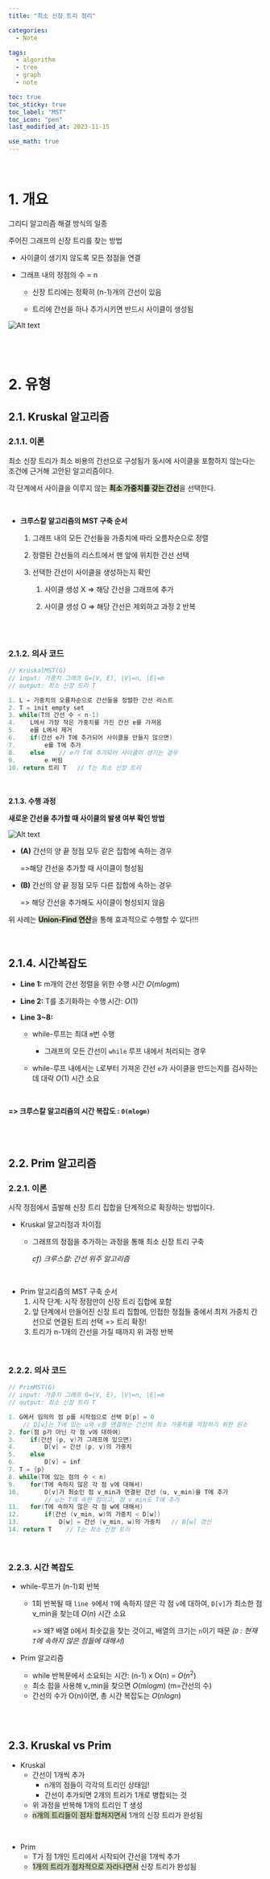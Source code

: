 ```yaml
---
title: "최소 신장 트리 정리"

categories:
  - Note

tags:
  - algorithm
  - tree
  - graph
  - note

toc: true
toc_sticky: true
toc_label: "MST"
toc_icon: "pen"
last_modified_at: 2023-11-15

use_math: true 
---
```


<br>

# **1. 개요**

그리디 알고리즘 해결 방식의 일종

주어진 그래프의 신장 트리를 찾는 방법

* 사이클이 생기지 않도록 모든 정점을 연결

* 그래프 내의 정점의 수 = n

  * 신장 트리에는 정확히 (n-1)개의 간선이 있음
  
  * 트리에 간선을 하나 추가시키면 반드시 사이클이 생성됨

![Alt text](image.png)

<br><br>


# **2. 유형**

## **2.1. Kruskal 알고리즘**

### **2.1.1. 이론**

최소 신장 트리가 최소 비용의 간선으로 구성됨가 동시에 사이클을 포함하지 않는다는 조건에 근거해 고안된 알고리즘이다.

각 단계에서 사이클을 이루지 않는 <span style='background-color: #cdd8bd '>**최소 가중치를 갖는 간선**</span>을 선택한다.



<br>



* **크루스칼 알고리즘의 MST 구축 순서**
  
  1. 그래프 내의 모든 간선들을 가중치에 따라 오름차순으로 정렬
  
  2. 정렬된 간선들의 리스트에서 맨 앞에 위치한 간선 선택
  
  3. 선택한 간선이 사이클을 생성하는지 확인
  
     1. 사이클 생성 X => 해당 간선을 그래프에 추가
  
     2. 사이클 생성 O => 해당 간선은 제외하고 과정 2 반복



<br><br>

### **2.1.2. 의사 코드**

```c
// KruskalMST(G)
// input: 가중치 그래프 G=(V, E), |V|=n, |E|=m
// output: 최소 신장 트리 T

1. L = 가중치의 오름차순으로 간선들을 정렬한 간선 리스트
2. T = init empty set
3. while(T의 간선 수 < n-1)
4.    L에서 가장 작은 가중치를 가진 간선 e를 가져옴
5.    e를 L에서 제거
6.    if(간선 e가 T에 추가되어 사이클을 만들지 않으면)
7.        e를 T에 추가
8.    else    // e가 T에 추가되어 사이클이 생기는 경우
9.        e 버림
10. return 트리 T   // T는 최소 신장 트리
```


<br><br> **2.1.3. 수행 과정**

**새로운 간선을 추가할 때 사이클의 발생 여부 확인 방법**

![Alt text](image-1.png)

* **(A)** 간선의 양 끝 정점 모두 같은 집합에 속하는 경우 

   =>해당 간선을 추가할 때 사이클이 형성됨

* **(B)** 간선의 양 끝 정점 모두 다른 집합에 속하는 경우

   => 해당 간선을 추가해도 사이클이 형성되지 않음 

위 사례는 <span style='background-color: #cdd8bd '>**Union-Find 연산**</span>을 통해 효과적으로 수행할 수 있다!!!


<br>


## **2.1.4. 시간복잡도**

* **Line 1:** m개의 간선 정렬을 위한 수행 시간 $O(mlogm)$

* **Line 2:** T를 초기화하는 수행 시간: $O(1)$

* **Line 3~8:**
  
  * while-루프는 최대 `m`번 수행
  
    * 그래프의 모든 간선이 `while` 루프 내에서 처리되는 경우
  
  * while-루프 내에서는 `L`로부터 가져온 간선 `e`가 사이클을 만드는지를 검사하는 데 대략 $O(1)$ 시간 소요
  

<br>

**=> 크루스칼 알고리즘의 시간 복잡도 : `O(mlogm)`**


<br><br>


## **2.2. Prim 알고리즘**


### **2.2.1. 이론**


시작 정점에서 출발해 신장 트리 집합을 단계적으로 확장하는 방법이다.

* Kruskal 알고리점과 차이점

  * 그래프의 정점을 추가하는 과정을 통해 최소 신장 트리 구축

      *cf) 크루스칼: 간선 위주 알고리즘*

<br>

*   Prim 알고리즘의 MST 구축 순서
    1.   시작 단계: 시작 정점만이 신장 트리 집합에 포함
    2.   앞 단계에서 만들어진 신장 트리 집합에, 인접한 정점들 중에서 최저 가중치 간선으로 연결된 트리 선택 => 트리 확장!
    3.   트리가 n-1개의 간선을 가질 때까지 위 과정 반복

<br>

### 2.2.2. 의사 코드

```c
// PrimMST(G)
// input: 가중치 그래프 G=(V, E), |V|=n, |E|=m
// output: 최소 신장 트리 T

1. G에서 임의의 점 p를 시작점으로 선택 D[p] = 0
	// D[v]는 T에 있는 u와 v를 연결하는 간선의 최소 가중치를 저장하기 위한 원소
2. for(점 p가 아닌 각 점 v에 대하여)
3.    if(간선 (p, v)가 그래프에 있으면)
4.        D[v] = 간선 (p, v)의 가중치
5.    else
6.        D[v] = inf
7. T = {p}
8. while(T에 있는 점의 수 < n)
9.    for(T에 속하지 않은 각 점 v에 대해서)
10.       D[v]가 최소인 점 v_min과 연결된 간선 (u, v_min)을 T에 추가
          // u는 T에 속한 점이고, 점 v_min도 T에 추가
11.   for(T에 속하지 않은 각 점 w에 대해서)
12.       if(간선 (v_min, w)의 가중치 < D[w])
13.           D[w] = 간선 (v_min, w)의 가중치   // D[w] 갱신
14. return T    // T는 최소 신장 트리
```

<br>

### 2.2.3. 시간 복잡도

* while-루프가 (n-1)회 반복

    * 1회 반복될 때 `line 9`에서 `T`에 속하지 않은 각 점 `v`에 대하여, `D[v]`가 최소한 점 v_min을 찾는데 $O(n)$ 시간 소요

        => 왜? 배열 `D`에서 최솟값을 찾는 것이고, 배열의 크기는 `n`이기 때문 *(`D` : 현재 `T`에 속하지 않은 점들에 대해서)*

* Prim 알고리즘 

    * while 반복문에서 소요되는 시간: (n-1) x O(n) = $O(n^{2})$
    * 최소 힙을 사용해 v_min을 찾으면 $O(mlogm)$ (m=간선의 수)
    * 간선의 수가 O(n)이면, 총 시간 복잡도는 $O(nlogn)$




<br><br>

## 2.3. Kruskal vs Prim

*   Kruskal
    *   간선이 1개씩 추가
        *   n개의 점들이 각각의 트리인 상태임!
        *   간선이 추가되면 2개의 트리가 1개로 병합되는 것
    *   위 과정을 반복해 1개의 트리인 T 생성
    *   <span style='background-color: #cdd8bd '>n개의 트리들이 점차 합쳐지면서</span> 1개의 신장 트리가 완성됨

<br>

*   Prim
    *   T가 점 1개인 트리에서 시작되어 간선을 1개씩 추가
    *   <span style='background-color: #cdd8bd '>1개의 트리가 점차적으로 자라나면서</span> 신장 트리가 완성됨
